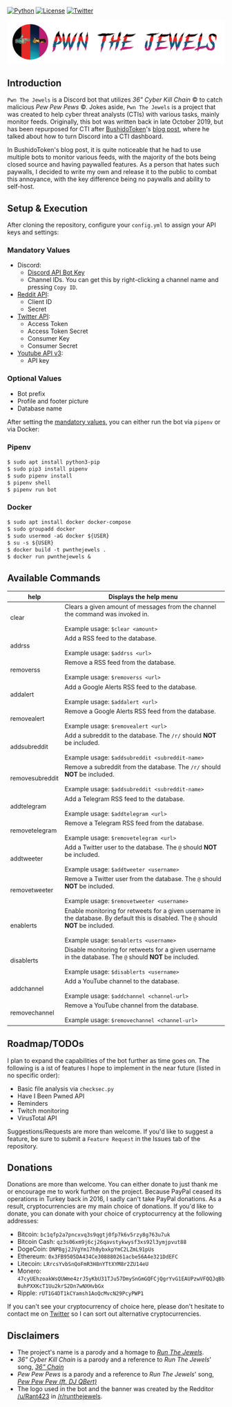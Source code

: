 [![Python][1]][2]
[![License][3]][4]
[![Twitter][5]][6]

<p align="center">
    <img src="./images/Pwn%20The%20Jewels%20Banner.png">
</p>

## Introduction
`Pwn The Jewels` is a Discord bot that utilizes *36" Cyber Kill Chain* &copy; to catch malicious *Pew Pew Pews* 
&copy;. Jokes aside, `Pwn The Jewels` is a project that was created to help cyber threat analysts (CTIs) with various 
tasks, mainly monitor feeds.  Originally, this bot was written back in late October 2019, but has been repurposed for 
CTI after [BushidoToken][7]'s [blog post][8], where he talked about how to turn Discord into a CTI dashboard.

In BushidoToken's blog post, it is quite noticeable that he had to use multiple bots to monitor various feeds, with 
the majority of the bots being closed source and having paywalled features. As a person that hates such paywalls, I 
decided to write my own and release it to the public to combat this annoyance, with the key difference being no 
paywalls and ability to self-host.

## Setup & Execution
After cloning the repository, configure your `config.yml` to assign your API keys and settings:

### Mandatory Values
- Discord:
  - [Discord API Bot Key][9]
  - Channel IDs. You can get this by right-clicking a channel name and pressing `Copy ID`.
- [Reddit API][10]:
  - Client ID
  - Secret
- [Twitter API][11]:
  - Access Token
  - Access Token Secret
  - Consumer Key
  - Consumer Secret
- [Youtube API v3][12]:
  - API key

### Optional Values
- Bot prefix
- Profile and footer picture
- Database name

After setting the [mandatory values](#mandatory-settings), you can either run the bot via `pipenv` or via Docker:

### Pipenv
```
$ sudo apt install python3-pip
$ sudo pip3 install pipenv
$ sudo pipenv install
$ pipenv shell
$ pipenv run bot
```

### Docker
```
$ sudo apt install docker docker-compose
$ sudo groupadd docker
$ sudo usermod -aG docker ${USER}
$ su -s ${USER}
$ docker build -t pwnthejewels .
$ docker run pwnthejewels &
```

## Available Commands
| help            | Displays the help menu                                                                                                                                                              |
|-----------------|-------------------------------------------------------------------------------------------------------------------------------------------------------------------------------------|
| clear           | Clears a given amount of messages from the channel the command was invoked in.<br><br>Example usage:  `$clear <amount>`                                                             |
| addrss          | Add a RSS feed to the database.<br><br>Example usage: `$addrss <url>`                                                                                                               |
| removerss       | Remove a RSS feed from the database.<br><br>Example usage: `$removerss <url>`                                                                                                       |
| addalert        | Add a Google Alerts RSS feed to the database.<br><br>Example usage: `$addalert <url>`                                                                                               |
| removealert     | Remove a Google Alerts RSS feed from the database.<br><br>Example usage: `$removealert <url>`                                                                                       |
| addsubreddit    | Add a subreddit to the database. The `/r/` should **NOT** be included.<br><br>Example usage: `$addsubreddit <subreddit-name>`                                                       |
| removesubreddit | Remove a subreddit from the database. The `/r/` should **NOT** be included.<br><br>Example usage: `$addsubreddit <subreddit-name>`                                                  |
| addtelegram     | Add a Telegram RSS feed to the database.<br><br>Example usage: `$addtelegram <url>`                                                                                                 |
| removetelegram  | Remove a Telegram RSS feed from the database.<br><br>Example usage: `$removetelegram <url>`                                                                                         |
| addtweeter      | Add a Twitter user to the database. The `@` should **NOT** be included.<br><br>Example usage: `$addtweeter <username>`                                                              |
| removetweeter   | Remove a Twitter user from the database. The `@` should **NOT** be included.<br><br>Example usage: `$removetweeter <username>`                                                      |
| enablerts       | Enable monitoring for retweets for a given username in the database. By default this is disabled. The `@` should **NOT** be included.<br><br>Example usage: `$enablerts <username>` |
| disablerts      | Disable monitoring for retweets for a given username in the database. The `@` should **NOT** be included.<br><br>Example usage: `$disablerts <username>`                            |
| addchannel      | Add a YouTube channel to the database.<br><br>Example usage: `$addchannel <channel-url>`                                                                                            |
| removechannel   | Remove a YouTube channel from the database.<br><br>Example usage: `$removechannel <channel-url>`                                                                                    |                                                                                |

## Roadmap/TODOs
I plan to expand the capabilities of the bot further as time goes on. The following is a ist of features I hope to 
implement in the near future (listed in no specific order):

- Basic file analysis via `checksec.py`
- Have I Been Pwned API
- Reminders
- Twitch monitoring
- VirusTotal API

Suggestions/Requests are more than welcome. If you'd like to suggest a feature, be sure to submit a `Feature Request` 
in the Issues tab of the repository.

## Donations
Donations are more than welcome. You can either donate to just thank me or encourage me to work further on the 
project. Because PayPal ceased its operations in Turkey back in 2016, I sadly can't take PayPal donations. As a 
result, cryptocurrencies are my main choice of donations. If you'd like to donate, you can donate with your choice of 
cryptocurrency at the following addresses:

- Bitcoin:      `bc1qfp2a7pncxvq3s9qgtj0fp7k6v5rzy8g763u7uk`
- Bitcoin Cash: `qz3s06xm9j6cj26qavstykwysf3xs92l3ymjpvut88`
- DogeCoin:     `DNPBgj2JVgYm17h8ybxkpYmC2LZmL91pUs`
- Ethereum:     `0x3FB9505DA434Ce308880261acbe56A4e321DdEFC`
- Litecoin:     `LRrcsYvbSnQoFmR3H8nYTtXYM8r2ZU14eU`
- Monero:       `47cyUEhzoakWsQUWme4zrJ5yKbU31TJu57DmySnGmGQFCjQgrYvG1EAUPzwVFQQJqBbBuhPXXKcT1Uu2krS2Dn7wNXHvbGx`
- Ripple:       `rUT1G4DT1kCYamsh1AoQcMvcN29PcyPWP1`

If you can't see your cryptocurrency of choice here, please don't hesitate to contact me on [Twitter][6] so I can 
sort out alternative cryptocurrencies.

## Disclaimers
- The project's name is a parody and a homage to [*Run The Jewels*][13].
- *36" Cyber Kill Chain* is a parody and a reference to *Run The Jewels*' song, [*36" Chain*][14]
- *Pew Pew Pews* is a parody and a reference to *Run The Jewels*' song, [*Pew Pew Pew (ft. DJ QBert)*][15]
- The logo used in the bot and the banner was created by the Redditor [/u/Rant423][16] in [/r/runthejewels][17].

[1]:    https://img.shields.io/badge/Python-3.9.2-yellow.svg?color=blue&logo=python&logoColor=white
[2]:    https://www.python.org/download/
[3]:    https://img.shields.io/github/license/Arszilla/Pwn-The-Jewels?color=orange&logo=github
[4]:    https://github.com/Arszilla/Pwn-The-Jewels/blob/master/LICENSE
[5]:    https://img.shields.io/twitter/url?label=Twitter&style=flat-square&url=https%3A%2F%2Ftwitter.com%2FArszilla?color=blue&logo=Twitter
[6]:    https://twitter.com/Arszilla
[7]:    https://twitter.com/BushidoToken
[8]:    https://blog.bushidotoken.net/2021/02/using-discord-server-as-personal-cti.html
[9]:    https://discord.com/developers/
[10]:   https://www.reddit.com/prefs/apps/
[11]:   https://developer.twitter.com/
[12]:   https://developers.google.com/youtube/v3
[13]:   https://www.youtube.com/channel/UCeveumRTn2o--9j1Xz2KUCQ
[14]:   https://www.youtube.com/watch?v=c_rwa4ZbKgA
[15]:   https://www.youtube.com/watch?v=gw9-F69EltY
[16]:   https://www.reddit.com/user/Rant423
[17]:   https://www.reddit.com/r/runthejewels/comments/gvx9vs/to_celebrate_rtj4/
